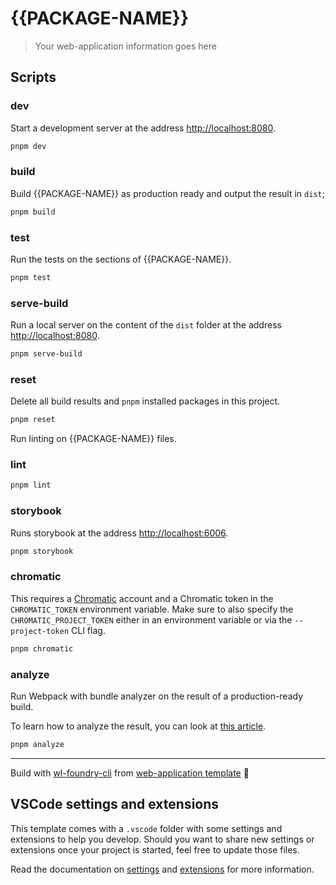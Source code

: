 # {{PACKAGE-NAME}}

> Your web-application information goes here

## Scripts

### dev

Start a development server at the address [http://localhost:8080](http://localhost:8080).

```bash
pnpm dev
```

### build

Build {{PACKAGE-NAME}} as production ready and output the result in `dist`;

```bash
pnpm build
```

### test

Run the tests on the sections of {{PACKAGE-NAME}}.

```bash
pnpm test
```

### serve-build

Run a local server on the content of the `dist` folder at the address [http://localhost:8080](http://localhost:8080).

```bash
pnpm serve-build
```

### reset

Delete all build results and `pnpm` installed packages in this project.

```bash
pnpm reset
```

Run linting on {{PACKAGE-NAME}} files.

### lint

```bash
pnpm lint
```

### storybook

Runs storybook at the address [http://localhost:6006](http://localhost:6006).

```bash
pnpm storybook
```

### chromatic

This requires a [Chromatic](https://www.chromatic.com/) account and a Chromatic token in the `CHROMATIC_TOKEN` environment variable.
Make sure to also specify the `CHROMATIC_PROJECT_TOKEN` either in an environment variable or via the `--project-token` CLI flag.

```bash
pnpm chromatic
```
### analyze

Run Webpack with bundle analyzer on the result of a production-ready build.

To learn how to analyze the result, you can look at [this article](https://blog.jakoblind.no/webpack-bundle-analyzer/#what-should-i-look-for-in-the-reports).

```bash
pnpm analyze
```

---
Build with [wl-foundry-cli](https://github.com/workleap/wl-foundry-cli) from [web-application template](https://github.com/workleap/wl-foundry-cli/tree/main/templates/web-application) 🚀

## VSCode settings and extensions

This template comes with a `.vscode` folder with some settings and extensions to help you develop. Should you want to share new settings or extensions once your project is started, feel free to update those files.

Read the documentation on [settings](https://code.visualstudio.com/docs/getstarted/settings) and [extensions](https://code.visualstudio.com/docs/editor/extension-gallery) for more information.
